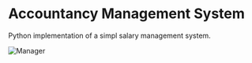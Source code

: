 # Accountancy Management System
Python implementation of a simpl salary management system.

![Manager](http://g.recordit.co/TuUKkRZ6mC.gif)



